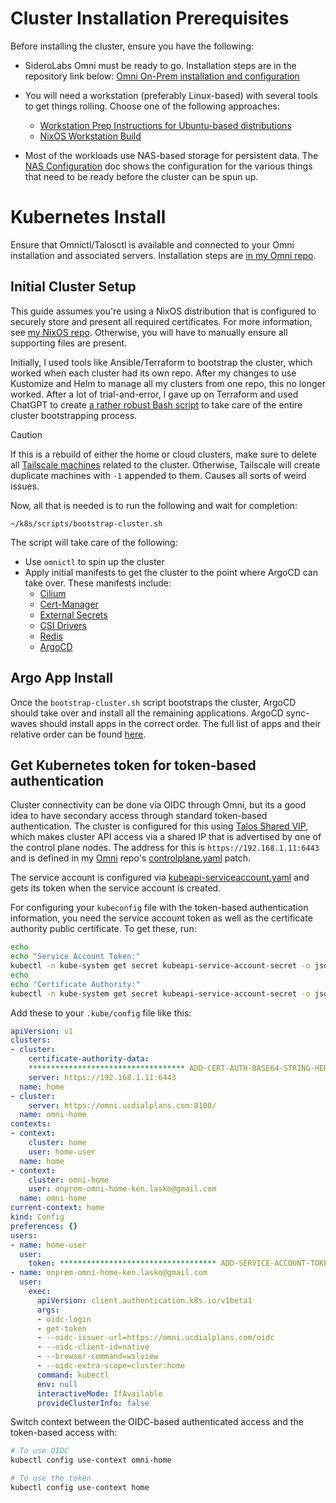 # Cluster Installation Prerequisites
Before installing the cluster, ensure you have the following:

- SideroLabs Omni must be ready to go. Installation steps are in the repository link below:
[Omni On-Prem installation and configuration](https://github.com/kenlasko/omni/)

- You will need a workstation (preferably Linux-based) with several tools to get things rolling. Choose one of the following approaches:
    - [Workstation Prep Instructions for Ubuntu-based distributions](/docs/WORKSTATION.md)
    - [NixOS Workstation Build](https://github.com/kenlasko/nixos-wsl/)

- Most of the workloads use NAS-based storage for persistent data. The [NAS Configuration](/docs/NASCONFIG.md) doc shows the configuration for the various things that need to be ready before the cluster can be spun up.

# Kubernetes Install
Ensure that Omnictl/Talosctl is available and connected to your Omni installation and associated servers. Installation steps are [in my Omni repo](https://github.com/kenlasko/omni/).

## Initial Cluster Setup
This guide assumes you're using a NixOS distribution that is configured to securely store and present all required certificates. For more information, see [my NixOS repo](https://github.com/kenlasko/nixos-wsl/). Otherwise, you will have to manually ensure all supporting files are present.

Initially, I used tools like Ansible/Terraform to bootstrap the cluster, which worked when each cluster had its own repo. After my changes to use Kustomize and Helm to manage all my clusters from one repo, this no longer worked. After a lot of trial-and-error, I gave up on Terraform and used ChatGPT to create [a rather robust Bash script](/scripts/bootstrap-cluster.sh) to take care of the entire cluster bootstrapping process. 

> [!CAUTION] 
> If this is a rebuild of either the home or cloud clusters, make sure to delete all [Tailscale machines](/manifests/network/tailscale) related to the cluster. Otherwise, Tailscale will create duplicate machines with `-1` appended to them. Causes all sorts of weird issues.

Now, all that is needed is to run the following and wait for completion:
```
~/k8s/scripts/bootstrap-cluster.sh
```
The script will take care of the following:
- Use `omnictl` to spin up the cluster
- Apply initial manifests to get the cluster to the point where ArgoCD can take over. These manifests include:
  - [Cilium](/manifests/network/cilium)
  - [Cert-Manager](/manifests/system/cert-manager)
  - [External Secrets](/manifests/system/external-secrets)
  - [CSI Drivers](/manifests/system/csi-drivers)
  - [Redis](/manifests/database/redis)
  - [ArgoCD](/manifests/argocd)

## Argo App Install
Once the `bootstrap-cluster.sh` script bootstraps the cluster, ArgoCD should take over and install all the remaining applications. ArgoCD sync-waves should install apps in the correct order. The full list of apps and their relative order can be found [here](/argocd-apps).

## Get Kubernetes token for token-based authentication
Cluster connectivity can be done via OIDC through Omni, but its a good idea to have secondary access through standard token-based authentication. The cluster is configured for this using [Talos Shared VIP](https://www.talos.dev/v1.9/talos-guides/network/vip/), which makes cluster API access via a shared IP that is advertised by one of the control plane nodes. The address for this is `https://192.168.1.11:6443` and is defined in my [Omni](https://github.com/kenlasko/omni/) repo's [controlplane.yaml](https://github.com/kenlasko/omni/blob/main/patches/controlplane.yaml) patch.

The service account is configured via [kubeapi-serviceaccount.yaml](/manifests/argocd/kubeapi-serviceaccount.yaml) and gets its token when the service account is created.

For configuring your `kubeconfig` file with the token-based authentication information, you need the service account token as well as the certificate authority public certificate. To get these, run:
```bash
echo
echo "Service Account Token:"
kubectl -n kube-system get secret kubeapi-service-account-secret -o jsonpath="{.data.token}" | base64 -d; echo
echo
echo "Certificate Authority:"
kubectl -n kube-system get secret kubeapi-service-account-secret -o jsonpath="{.data.ca\.crt}"
```

Add these to your `.kube/config` file like this:
```yaml
apiVersion: v1
clusters:
- cluster:
    certificate-authority-data: 
    *********************************** ADD-CERT-AUTH-BASE64-STRING-HERE ***********************************
    server: https://192.168.1.11:6443
  name: home
- cluster:
    server: https://omni.ucdialplans.com:8100/
  name: omni-home
contexts:
- context:
    cluster: home
    user: home-user
  name: home
- context:
    cluster: omni-home
    user: onprem-omni-home-ken.lasko@gmail.com
  name: omni-home
current-context: home
kind: Config
preferences: {}
users:
- name: home-user
  user:
    token: *********************************** ADD-SERVICE-ACCOUNT-TOKEN-HERE ***********************************
- name: onprem-omni-home-ken.lasko@gmail.com
  user:
    exec:
      apiVersion: client.authentication.k8s.io/v1beta1
      args:
      - oidc-login
      - get-token
      - --oidc-issuer-url=https://omni.ucdialplans.com/oidc
      - --oidc-client-id=native
      - --browser-command=wslview
      - --oidc-extra-scope=cluster:home
      command: kubectl
      env: null
      interactiveMode: IfAvailable
      provideClusterInfo: false
```

Switch context between the OIDC-based authenticated access and the token-based access with:
```bash
# To use OIDC
kubectl config use-context omni-home

# To use the token
kubectl config use-context home
```
